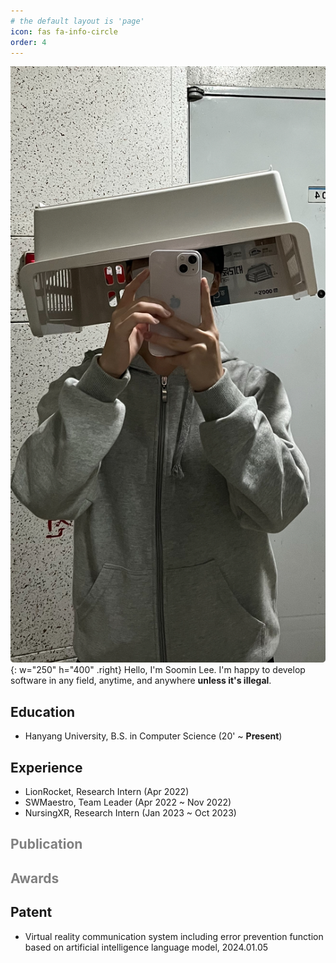 ```yaml
---
# the default layout is 'page'
icon: fas fa-info-circle
order: 4
---
```


![image](/assets/img/selfie.jpeg){: w="250" h="400" .right}
Hello, I'm Soomin Lee. I'm happy to develop software in any field, anytime, and anywhere **unless it's illegal**.


## Education
- Hanyang University, B.S. in Computer Science (20' ~ **Present**)

## Experience
- LionRocket, Research Intern (Apr 2022)
- SWMaestro, Team Leader (Apr 2022 ~ Nov 2022)
- NursingXR, Research Intern (Jan 2023 ~ Oct 2023)

## <span style="color: #808080">Publication</span>

## <span style="color: #808080">Awards</span>

## Patent
- Virtual reality communication system including error prevention function based on artificial intelligence language model, 2024.01.05